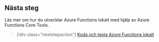 ## <a name="next-steps"></a>Nästa steg

Läs mer om hur du utvecklar Azure Functions lokalt med hjälp av Azure Functions Core Tools.

> [!div class="nextstepaction"] 
> [Koda och testa Azure Functions lokalt](../articles/azure-functions/functions-run-local.md)
